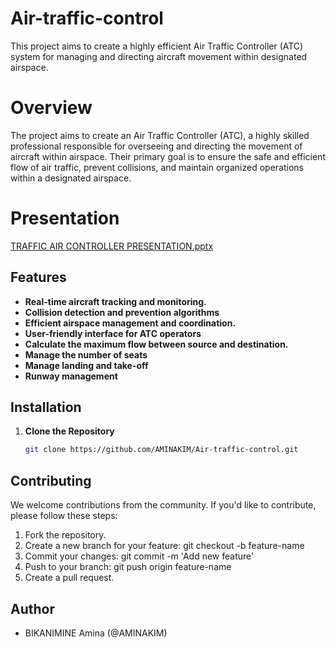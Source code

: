 # Air-traffic-control

This project aims to create a highly efficient Air Traffic Controller (ATC) system for managing and directing aircraft movement within designated airspace.

# Overview

The project aims to create an Air Traffic Controller (ATC), a highly skilled professional responsible for overseeing and directing the movement of aircraft within airspace. Their primary goal is to ensure the safe and efficient flow of air traffic, prevent collisions, and maintain organized operations within a designated airspace. 

# Presentation 
[TRAFFIC AIR CONTROLLER PRESENTATION.pptx](https://github.com/AMINAKIM/Air-traffic-control/files/12807793/TRAFFIC.AIR.CONTROLLER.PRESENTATION.pptx)


## Features
-  **Real-time aircraft tracking and monitoring.**
-  **Collision detection and prevention algorithms**
-  **Efficient airspace management and coordination.** 
-  **User-friendly interface for ATC operators**
-  **Calculate the maximum flow between source and destination.** 
-  **Manage the number of seats**
-  **Manage landing and take-off**
-  **Runway management** 

## Installation

1. **Clone the Repository**

    ```bash
    git clone https://github.com/AMINAKIM/Air-traffic-control.git
    ```

## Contributing
We welcome contributions from the community. If you'd like to contribute, please follow these steps:

1. Fork the repository.
2. Create a new branch for your feature: git checkout -b feature-name
3. Commit your changes: git commit -m 'Add new feature'
4. Push to your branch: git push origin feature-name
5. Create a pull request.

## Author
- BIKANIMINE Amina (@AMINAKIM)
